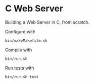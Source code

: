# C Web Server

Building a Web Server in C, from scratch.

Configure with
```
bin/makeMakefile.sh
```
Compile with
```
bin/run.sh
```
Run tests with
```
bin/run.sh test
```
